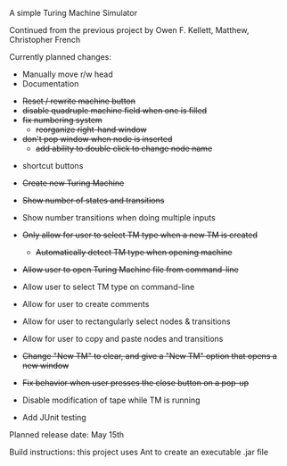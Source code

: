 A simple Turing Machine Simulator

Continued from the previous project by Owen F. Kellett, Matthew, Christopher French

Currently planned changes:

- Manually move r/w head 
- Documentation
+ ~~Reset / rewrite machine button~~
+ ~~disable quadruple machine field when one is filled~~
+ ~~fix numbering system~~
    + ~~reorganize right-hand window~~
+ ~~don't pop window when node is inserted~~
    + ~~add ability to double click to change node name~~
- shortcut buttons
+ ~~Create new Turing Machine~~
- ~~Show number of states and transitions~~
- Show number transitions when doing multiple inputs

- ~~Only allow for user to select TM type when a new TM is created~~
    - ~~Automatically detect TM type when opening machine~~
- ~~Allow user to open Turing Machine file from command-line~~
- Allow user to select TM type on command-line
- Allow for user to create comments
- Allow for user to rectangularly select nodes & transitions
- Allow for user to copy and paste nodes and transitions
- ~~Change "New TM" to clear, and give a "New TM" option that opens a new window~~
- ~~Fix behavior when user presses the close button on a pop-up~~
- Disable modification of tape while TM is running

- Add JUnit testing


Planned release date: May 15th

Build instructions: this project uses Ant to create an executable .jar file
